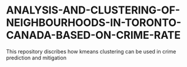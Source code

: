 # ANALYSIS-AND-CLUSTERING-OF-NEIGHBOURHOODS-IN-TORONTO-CANADA-BASED-ON-CRIME-RATE
This repository discribes how kmeans clustering can be used in crime prediction and mitigation
